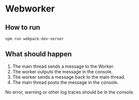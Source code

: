 # Webworker


## How to run

```shell
npm run webpack-dev-server
```


## What should happen

1. The main thread sends a message to the Worker.
2. The worker outputs the message in the console.
3. The worker sends a message back to the main thread.
4. The main thread posts the message in the console.

No error, warning or other log traces should be in the console.
